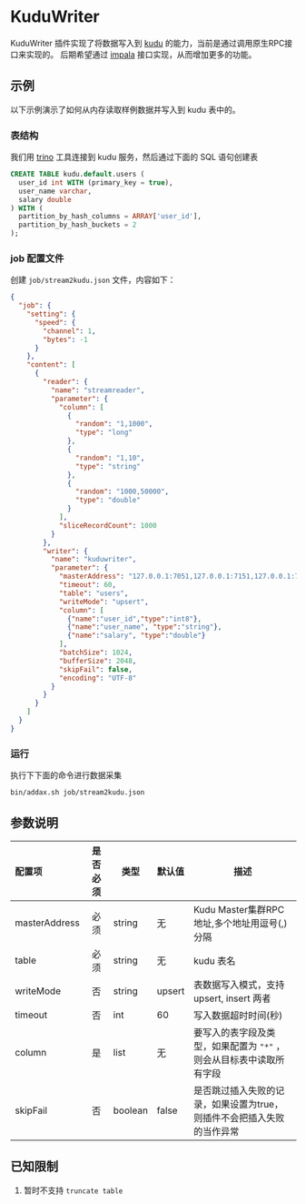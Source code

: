 # KuduWriter 

KuduWriter 插件实现了将数据写入到 [kudu](https://kudu.apache.org) 的能力，当前是通过调用原生RPC接口来实现的。
后期希望通过 [impala](https://impala.apache.org) 接口实现，从而增加更多的功能。


## 示例

以下示例演示了如何从内存读取样例数据并写入到 kudu 表中的。

### 表结构

我们用 [trino](https://trino.io) 工具连接到 kudu 服务，然后通过下面的 SQL 语句创建表

```sql
CREATE TABLE kudu.default.users (
  user_id int WITH (primary_key = true),
  user_name varchar,
  salary double
) WITH (
  partition_by_hash_columns = ARRAY['user_id'],
  partition_by_hash_buckets = 2
);
```

### job 配置文件

创建 `job/stream2kudu.json` 文件，内容如下：

```json
{
  "job": {
    "setting": {
      "speed": {
        "channel": 1,
        "bytes": -1
      }
    },
    "content": [
      {
        "reader": {
          "name": "streamreader",
          "parameter": {
            "column": [
              {
                "random": "1,1000",
                "type": "long"
              },
              {
                "random": "1,10",
                "type": "string"
              },
              {
                "random": "1000,50000",
                "type": "double"
              }
            ],
            "sliceRecordCount": 1000
          }
        },
        "writer": {
          "name": "kuduwriter",
          "parameter": {
            "masterAddress": "127.0.0.1:7051,127.0.0.1:7151,127.0.0.1:7251",
            "timeout": 60,
            "table": "users",
            "writeMode": "upsert",
            "column": [
              {"name":"user_id","type":"int8"},
              {"name":"user_name", "type":"string"},
              {"name":"salary", "type":"double"}
            ],
            "batchSize": 1024,
            "bufferSize": 2048,
            "skipFail": false,
            "encoding": "UTF-8"
          }
        }
      }
    ]
  }
}
```

### 运行

执行下下面的命令进行数据采集 

```bash
bin/addax.sh job/stream2kudu.json
```

## 参数说明

| 配置项    | 是否必须 |  类型      |默认值 | 描述                                                                                                                                   |
| :-------- | :------: | ------ | -----|------------------------------------------------------------------------------------------------------------------------------|
| masterAddress | 必须 | string  |  无  | Kudu Master集群RPC地址,多个地址用逗号(,)分隔 |
| table | 必须  |  string | 无 | kudu 表名 |
| writeMode | 否 | string | upsert | 表数据写入模式，支持 upsert, insert 两者 |
| timeout | 否 | int  | 60 | 写入数据超时时间(秒) |
| column | 是  | list | 无  | 要写入的表字段及类型，如果配置为 `"*"` ，则会从目标表中读取所有字段|
| skipFail | 否 | boolean | false | 是否跳过插入失败的记录，如果设置为true，则插件不会把插入失败的当作异常 |

## 已知限制

1. 暂时不支持 `truncate table` 








